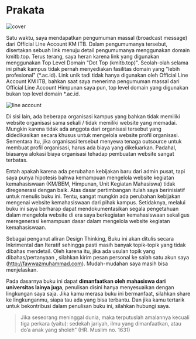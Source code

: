 # Prakata

![cover](https://fawwaz.gitbooks.io/fawwaz-websiteuntukanakkampus/content/img/buku.jpg)

Satu waktu, saya mendapatkan pengumuman massal (broadcast message) dari Official Line Account KM ITB.  Dalam pengumumanya tersebut, disertakan sebuah link menuju detail pengumumanya menggunakan domain kmitb.top. Terus terang, saya heran karena link yang digunakan menggunakan Top Level Domain "Dot Top (kmitb.top)". Seolah-olah selama ini pihak kampus tidak pernah menyediakan fasilitas domain yang "lebih profesional" (&ast;.ac.id). Link unik tadi tidak hanya digunakan oleh Official Line Account KM ITB, bahkan saat saya menerima pengumuman massal dari Official Line Account Himpunan saya pun, top level domain yang digunakan bukan top level domain &ast;.ac.id.

![line account](https://fawwaz.gitbooks.io/fawwaz-websiteuntukanakkampus/content/img/Bagian-1/kmitb.JPG)

Di sisi lain, ada beberapa organisasi kampus yang bahkan tidak memiliki website organisasi sama sekali / tidak memiliki website yang memadai. Mungkin karena tidak ada anggota dari organisasi tersebut yang didedikasikan secara khusus untuk mengelola website profil organisasi. Sementara itu, jika organisasi tersebut menyewa tenaga outsource untuk membuat profil organisasi, harus ada biaya yang dikeluarkan. Padahal, biasanya alokasi biaya organisasi tehadap pembuatan website sangat terbatas.

Entah apakah karena ada perubahan kebijakan baru dari admin pusat, tapi saya punya hipotesis bahwa kemampuan mengelola website kegiatan kemahasiswaan (KM/BEM, Himpunan, Unit Kegiatan Mahasiswa) tidak diregenerasi dengan baik. Atas dasar pertimbangan itulah saya berinisiatif untuk menulis buku ini. Tentu, sangat mungkin ada perubahan kebijakan mengenai website kemahasiswaan dari pihak kampus. Setidaknya, melalui buku ini saya berharap dapat mendokumentasikan segala pengetahuan dalam mengelola website di era saya berkegiatan kemahasiswaan sekaligus meregenerasi kemampuan dasar dalam mengelola website kegiatan kemahasiswaan. 

Sebagai penganut aliran Design Thinking, Buku ini akan ditulis secara Inkrimental dan Iteratif sehingga pasti masih banyak topik-topik yang tidak dibahas mendetail. Oleh karena itu, jika ada usulan topik yang dibahas/pertanyaan , silahkan kirim pesan personal ke salah satu akun saya (http://fawwazmuhammad.com). Mudah-mudahan saya masih bisa menjelaskan. 

Pada dasarnya buku ini dapat **dimanfaatkan oleh mahasiswa dari universitas lainya juga**, penulisan disini hanya menyesuaikan dengan lingkungan saya saja. Jika kamu merasa buku ini bermanfaat, silahkan share ke lingkunganmu, siapa tau ada yang bisa terbantu. Dan jika kamu tertarik untuk bekontribusi dalam penulisan buku ini, silahkan hubungi saya.

> Jika seseorang meninggal dunia, maka terputuslah amalannya kecuali tiga perkara (yaitu): sedekah jariyah, ilmu yang dimanfaatkan, atau do’a anak yang sholeh” (HR. Muslim no. 1631)